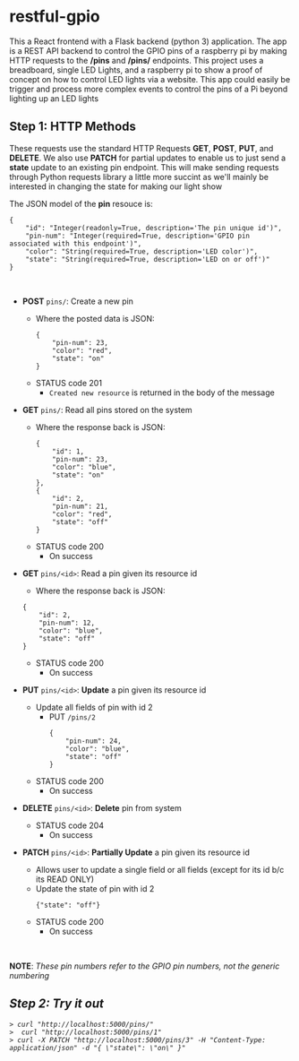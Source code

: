 # restful-gpio
This a React frontend with a Flask backend (python 3) application. The app is a REST API backend to control the GPIO pins of a raspberry pi by making HTTP requests to the **/pins** and **/pins/<id>** endpoints. This project uses a breadboard, single LED Lights, and a raspberry pi to show a proof of concept on how to control LED lights via a website. This app could easily be trigger and process more complex events to control the pins of a Pi beyond lighting up an LED lights

## Step 1: HTTP Methods
These requests use the standard HTTP Requests **GET**, **POST**, **PUT**, and **DELETE**. We also use **PATCH** for partial updates to enable us to just send a **state** update to an existing pin endpoint. This will make sending requests through Python requests library a little more succint as we'll mainly be interested in changing the state for making our light show 

The JSON model of the **pin** resouce is:
```
{
	"id": "Integer(readonly=True, description='The pin unique id')",
	"pin-num": "Integer(required=True, description='GPIO pin associated with this endpoint')",
	"color": "String(required=True, description='LED color')",
	"state": "String(required=True, description='LED on or off')"
}
```
<br/>

* **POST** `pins/`: Create a new pin
	* Where the posted data is JSON:
		```
		{
			"pin-num": 23,
			"color": "red",
			"state": "on"
		}
		```
	* STATUS code 201
		* `Created new resource` is returned in the body of the message

* **GET** `pins/`: Read all pins stored on the system
	* Where the response back is JSON:
		```
		{
			"id": 1,
			"pin-num": 23,
			"color": "blue",
			"state": "on"
		},
		{
			"id": 2,
			"pin-num": 21,
			"color": "red",
			"state": "off"
		}
		```
	* STATUS code 200
		* On success

* **GET** `pins/<id>`: Read a pin given its resource id
	* Where the response back is JSON:
	```
	{
		"id": 2,
		"pin-num": 12,
		"color": "blue",
		"state": "off"
	}
	```
	
	* STATUS code 200
		* On success

* **PUT** `pins/<id>`: **Update** a pin given its resource id
	* Update all fields of pin with id 2
		* PUT `/pins/2`
			```
			{
				"pin-num": 24,
				"color": "blue",
				"state": "off"
			}
			```
	* STATUS code 200
		* On success

* **DELETE** `pins/<id>`: **Delete** pin from system
	* STATUS code 204
		* On success

* **PATCH** `pins/<id>`: **Partially Update** a pin given its resource id
	* Allows user to update a single field or all fields (except for its id b/c its READ ONLY)
	* Update the state of pin with id 2
		```
		{"state": "off"}
		```
	* STATUS code 200
		* On success
<br/>

<b>NOTE</b>: <i>These pin numbers refer to the GPIO pin numbers, not the generic numbering<i/>


## Step 2: Try it out

```
> curl "http://localhost:5000/pins/"
>  curl "http://localhost:5000/pins/1"
> curl -X PATCH "http://localhost:5000/pins/3" -H "Content-Type: application/json" -d "{ \"state\": \"on\" }" 
